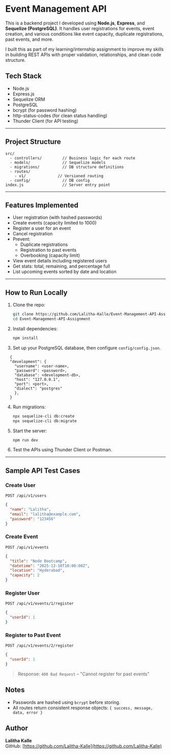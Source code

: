 
# Event Management API 

This is a backend project I developed using **Node.js**, **Express**, and **Sequelize (PostgreSQL)**. It handles user registrations for events, event creation, and various conditions like event capacity, duplicate registrations, past events, and more.

I built this as part of my learning/internship assignment to improve my skills in building REST APIs with proper validation, relationships, and clean code structure.



##  Tech Stack

- Node.js
- Express.js
- Sequelize ORM
- PostgreSQL
- bcrypt (for password hashing)
- http-status-codes (for clean status handling)
- Thunder Client (for API testing)

---

##  Project Structure

```
src/
  - controllers/         // Business logic for each route
  - models/              // Sequelize models
  - migrations/          // DB structure definitions
  - routes/
    - v1/              // Versioned routing
  - config/              // DB config
index.js                 // Server entry point
```

---

## Features Implemented

- User registration (with hashed passwords)
- Create events (capacity limited to 1000)
- Register a user for an event
- Cancel registration
- Prevent:
  - Duplicate registrations
  - Registration to past events
  - Overbooking (capacity limit)
- View event details including registered users
- Get stats: total, remaining, and percentage full
- List upcoming events sorted by date and location

---

##  How to Run Locally

1. Clone the repo:
   ```bash
   git clone https://github.com/Lalitha-Kalle/Event-Management-API-Assignment.git
   cd Event-Management-API-Assignment
   ```

2. Install dependencies:
   ```bash
   npm install
   ```

3. Set up your PostgreSQL database, then configure `config/config.json`.

```
  {
  "development": {
    "username": <user-name>,
    "password": <password>,
    "database": <development-db>,
    "host": "127.0.0.1",
    "port": <port>,
    "dialect": "postgres"
    },
  }
```

4. Run migrations:
   ```bash
   npx sequelize-cli db:create
   npx sequelize-cli db:migrate
   ```

5. Start the server:
   ```bash
   npm run dev
   ```

6. Test the APIs using Thunder Client or Postman.

---

##  Sample API Test Cases

###  Create User
```http
POST /api/v1/users
```
```json
{
  "name": "Lalitha",
  "email": "lalitha@example.com",
  "password": "123456"
}
```

###  Create Event
```http
POST /api/v1/events
```
```json
{
  "title": "Node Bootcamp",
  "datetime": "2025-12-10T10:00:00Z",
  "location": "Hyderabad",
  "capacity": 2
}
```

###  Register User
```http
POST /api/v1/events/1/register
```
```json
{
  "userId": 1
}
```

### Register to Past Event
```http
POST /api/v1/events/2/register
```
```json
{
  "userId": 1
}
```
> Response: `400 Bad Request` – "Cannot register for past events"



##  Notes

- Passwords are hashed using `bcrypt` before storing.
- All routes return consistent response objects: `{ success, message, data, error }`


## Author

**Lalitha Kalle**  
GitHub: [https://github.com/Lalitha-Kalle](https://github.com/Lalitha-Kalle)
